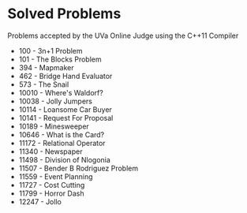 Solved Problems
===============

Problems accepted by the UVa Online Judge using the C++11 Compiler

* 100 - 3n+1 Problem
* 101 - The Blocks Problem
* 394 - Mapmaker
* 462 - Bridge Hand Evaluator
* 573 - The Snail
* 10010 - Where's Waldorf?
* 10038 - Jolly Jumpers
* 10114 - Loansome Car Buyer
* 10141 - Request For Proposal
* 10189 - Minesweeper
* 10646 - What is the Card?
* 11172 - Relational Operator
* 11340 - Newspaper
* 11498 - Division of Nlogonia
* 11507 - Bender B Rodriguez Problem
* 11559 - Event Planning
* 11727 - Cost Cutting
* 11799 - Horror Dash
* 12247 - Jollo
